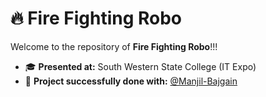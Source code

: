 # 🔥 Fire Fighting Robo

Welcome to the repository of **Fire Fighting Robo**!!!

- 🎓 **Presented at:** South Western State College (IT Expo)  
- 🤝 **Project successfully done with:** [@Manjil-Bajgain](https://github.com/Manjil-Bajgain)